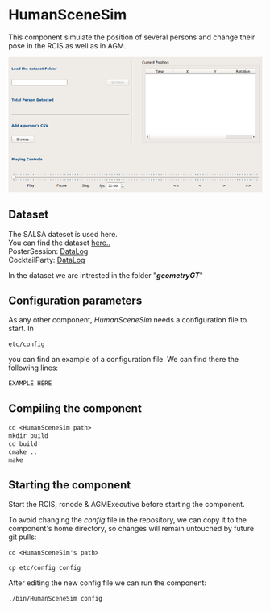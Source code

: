 # HumanSceneSim
This component simulate the position of several persons and change their pose in the RCIS as well as in AGM.

![MainUI](asset/mainUI.png)

## Dataset
The SALSA dateset is used here.\
You can find the dataset [here..](http://tev.fbk.eu/salsa)\
PosterSession: [DataLog](https://drive.google.com/open?id=0Bzf1l8WmTwu0QlpnX0Q5TDdsM0E)\
CocktailParty: [DataLog](https://drive.google.com/open?id=0Bzf1l8WmTwu0QmJjM1NJNC04Z2M)

In the dataset we are intrested in the folder "***geometryGT***"

## Configuration parameters
As any other component, *HumanSceneSim* needs a configuration file to start. In
```
etc/config
```
you can find an example of a configuration file. We can find there the following lines:
```
EXAMPLE HERE
```
## Compiling the component
```
cd <HumanSceneSim path>
mkdir build
cd build
cmake ..
make
```


## Starting the component

Start the RCIS, rcnode & AGMExecutive before starting the component.

To avoid changing the *config* file in the repository, we can copy it to the component's home directory, so changes will remain untouched by future git pulls:

```
cd <HumanSceneSim's path>
```
```
cp etc/config config
```

After editing the new config file we can run the component:

```
./bin/HumanSceneSim config
```
